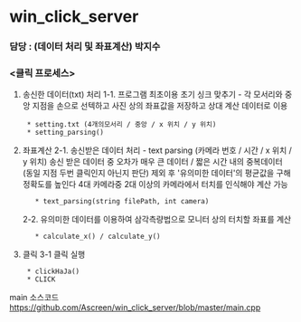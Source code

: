 # win_click_server
### 담당 : (데이터 처리 및 좌표계산) 박지수

### <클릭 프로세스>

1. 송신한 데이터(txt) 처리
    1-1. 프로그램 최초이용 초기 싱크 맞추기 - 각 모서리와 중앙 지점을 손으로 선텍하고 사진 상의 좌표값을 저장하고 상대 계산 데이터로 이용
    
        * setting.txt (4개의모서리 / 중앙 / x 위치 / y 위치)
        * setting_parsing()


2. 좌표계산
    2-1. 송신받은 데이터 처리 - text parsing (카메라 번호 / 시간 / x 위치 / y 위치)
          송신 받은 데이터 중 오차가 매우 큰 데이터 / 짧은 시간 내의 중복데이터 (동일 지점 두번 클릭인지 아닌지 판단) 제외 후 '유의미한 데이터'의 평균값을 구해 정확도를 높인다
          4대 카메라중 2대 이상의 카메라에서 터치를 인식해야 계산 가능
          
          * text_parsing(string filePath, int camera)
          
    2-2. 유의미한 데이터를 이용하여 삼각측량법으로 모니터 상의 터치할 좌표를 계산
    
          * calculate_x() / calculate_y()

3. 클릭
    3-1 클릭 실행
    
        * clickHaJa()
        * CLICK
    
main 소스코드    
https://github.com/Ascreen/win_click_server/blob/master/main.cpp
    
